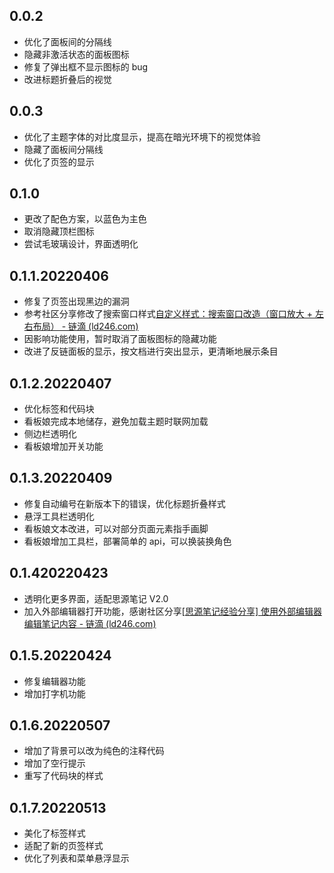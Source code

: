 ## 0.0.2

- 优化了面板间的分隔线
- 隐藏非激活状态的面板图标
- 修复了弹出框不显示图标的 bug
- 改进标题折叠后的视觉

## 0.0.3

- 优化了主题字体的对比度显示，提高在暗光环境下的视觉体验
- 隐藏了面板间分隔线
- 优化了页签的显示

## 0.1.0

- 更改了配色方案，以蓝色为主色
- 取消隐藏顶栏图标
- 尝试毛玻璃设计，界面透明化

## 0.1.1.20220406

- 修复了页签出现黑边的漏洞
- 参考社区分享修改了搜索窗口样式[自定义样式：搜索窗口改造（窗口放大 + 左右布局） - 链滴 (ld246.com)](https://ld246.com/article/1648269766832)
- 因影响功能使用，暂时取消了面板图标的隐藏功能
- 改进了反链面板的显示，按文档进行突出显示，更清晰地展示条目

## 0.1.2.20220407

- 优化标签和代码块
- 看板娘完成本地储存，避免加载主题时联网加载
- 侧边栏透明化
- 看板娘增加开关功能

## 0.1.3.20220409

- 修复自动编号在新版本下的错误，优化标题折叠样式
- 悬浮工具栏透明化
- 看板娘文本改进，可以对部分页面元素指手画脚
- 看板娘增加工具栏，部署简单的 api，可以换装换角色

## 0.1.420220423

- 透明化更多界面，适配思源笔记 V2.0
- 加入外部编辑器打开功能，感谢社区分享[[思源笔记经验分享] 使用外部编辑器编辑笔记内容 - 链滴 (ld246.com)](https://ld246.com/article/1650694653631)

## 0.1.5.20220424

- 修复编辑器功能
- 增加打字机功能

## 0.1.6.20220507

- 增加了背景可以改为纯色的注释代码
- 增加了空行提示
- 重写了代码块的样式

## 0.1.7.20220513

- 美化了标签样式
- 适配了新的页签样式
- 优化了列表和菜单悬浮显示
